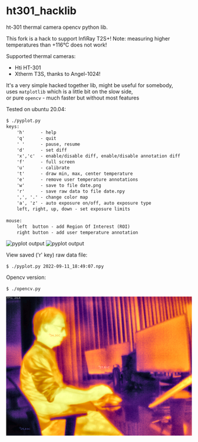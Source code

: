 # ht301_hacklib
ht-301 thermal camera opencv python lib.

This fork is a hack to support InfiRay T2S+!
Note: measuring higher temperatures than +116°C does not work!

Supported thermal cameras:
- Hti HT-301
- Xtherm T3S, thanks to Angel-1024!

It's a very simple hacked together lib, might be useful for somebody,  
uses `matplotlib` which is a little bit on the slow side,  
or pure `opencv` - much faster but without most features

Tested on ubuntu 20.04:

```
$ ./pyplot.py
keys:
    'h'      - help
    'q'      - quit
    ' '      - pause, resume
    'd'      - set diff
    'x','c'  - enable/disable diff, enable/disable annotation diff
    'f'      - full screen
    'u'      - calibrate
    't'      - draw min, max, center temperature
    'e'      - remove user temperature annotations
    'w'      - save to file date.png
    'r'      - save raw data to file date.npy
    ',', '.' - change color map
    'a', 'z' - auto exposure on/off, auto exposure type
    left, right, up, down - set exposure limits

mouse:
    left  button - add Region Of Interest (ROI)
    right button - add user temperature annotation
```
![pyplot output](docs/pyplot-output1.png)
![pyplot output](docs/pyplot-output2.png)

View saved ('r' key) raw data file:
```
$ ./pyplot.py 2022-09-11_18:49:07.npy
```

Opencv version:
```
$ ./opencv.py
```
![opencv output](docs/opencv-output.png)
